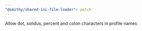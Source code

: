 ```yaml
---
"@smithy/shared-ini-file-loader": patch
---
```


Allow dot, solidus, percent and colon characters in profile names
